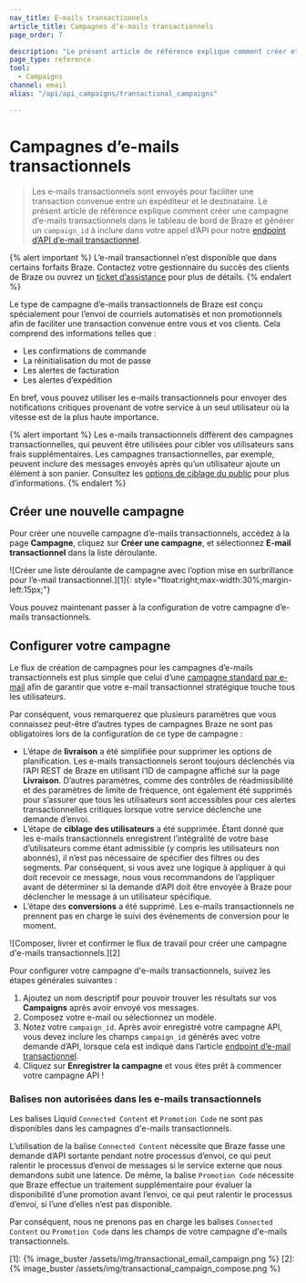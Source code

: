 ```yaml
---
nav_title: E-mails transactionnels
article_title: Campagnes d’e-mails transactionnels
page_order: 7

description: "Le présent article de référence explique comment créer et configurer une nouvelle campagne Braze d’e-mails transactionnels."
page_type: reference
tool:
  - Campaigns
channel: email
alias: "/api/api_campaigns/transactional_campaigns"

---
```


# Campagnes d’e-mails transactionnels

> Les e-mails transactionnels sont envoyés pour faciliter une transaction convenue entre un expéditeur et le destinataire. Le présent article de référence explique comment créer une campagne d’e-mails transactionnels dans le tableau de bord de Braze et générer un `campaign_id` à inclure dans votre appel d’API pour notre [endpoint d’API d’e-mail transactionnel]({{site.baseurl}}/api/endpoints/messaging/send_messages/post_send_transactional_message).

{% alert important %}
L’e-mail transactionnel n’est disponible que dans certains forfaits Braze. Contactez votre gestionnaire du succès des clients de Braze ou ouvrez un [ticket d’assistance]({{site.baseurl}}/braze_support/) pour plus de détails.
{% endalert %}

Le type de campagne d’e-mails transactionnels de Braze est conçu spécialement pour l’envoi de courriels automatisés et non promotionnels afin de faciliter une transaction convenue entre vous et vos clients. Cela comprend des informations telles que :

- Les confirmations de commande
- La réinitialisation du mot de passe
- Les alertes de facturation
- Les alertes d’expédition

En bref, vous pouvez utiliser les e-mails transactionnels pour envoyer des notifications critiques provenant de votre service à un seul utilisateur où la vitesse est de la plus haute importance. 

{% alert important %}
Les e-mails transactionnels diffèrent des campagnes transactionnelles, qui peuvent être utilisées pour cibler vos utilisateurs sans frais supplémentaires. Les campagnes transactionnelles, par exemple, peuvent inclure des messages envoyés après qu’un utilisateur ajoute un élément à son panier. Consultez les [options de ciblage du public]({{site.baseurl}}/user_guide/engagement_tools/campaigns/building_campaigns/targeting_users/) pour plus d’informations. 
{% endalert %}

## Créer une nouvelle campagne

Pour créer une nouvelle campagne d’e-mails transactionnels, accédez à la page **Campagne**, cliquez sur **Créer une campagne**, et sélectionnez **E-mail transactionnel** dans la liste déroulante.

![Créer une liste déroulante de campagne avec l’option mise en surbrillance pour l’e-mail transactionnel.][1]{: style="float:right;max-width:30%;margin-left:15px;"}

Vous pouvez maintenant passer à la configuration de votre campagne d’e-mails transactionnels.

## Configurer votre campagne

Le flux de création de campagnes pour les campagnes d’e-mails transactionnels est plus simple que celui d’une [campagne standard par e-mail]({{site.baseurl}}/user_guide/message_building_by_channel/email/creating_an_email_campaign/) afin de garantir que votre e-mail transactionnel stratégique touche tous les utilisateurs.

Par conséquent, vous remarquerez que plusieurs paramètres que vous connaissez peut-être d’autres types de campagnes Braze ne sont pas obligatoires lors de la configuration de ce type de campagne :

- L’étape de **livraison** a été simplifiée pour supprimer les options de planification. Les e-mails transactionnels seront toujours déclenchés via l’API REST de Braze en utilisant l’ID de campagne affiché sur la page **Livraison**. D’autres paramètres, comme des contrôles de réadmissibilité et des paramètres de limite de fréquence, ont également été supprimés pour s’assurer que tous les utilisateurs sont accessibles pour ces alertes transactionnelles critiques lorsque votre service déclenche une demande d’envoi.
- L’étape de **ciblage des utilisateurs** a été supprimée. Étant donné que les e-mails transactionnels enregistrent l’intégralité de votre base d’utilisateurs comme étant admissible (y compris les utilisateurs non abonnés), il n’est pas nécessaire de spécifier des filtres ou des segments. Par conséquent, si vous avez une logique à appliquer à qui doit recevoir ce message, nous vous recommandons de l’appliquer avant de déterminer si la demande d’API doit être envoyée à Braze pour déclencher le message à un utilisateur spécifique.
- L’étape des **conversions** a été supprimé. Les e-mails transactionnels ne prennent pas en charge le suivi des événements de conversion pour le moment.

![Composer, livrer et confirmer le flux de travail pour créer une campagne d'e-mails transactionnels.][2]

Pour configurer votre campagne d'e-mails transactionnels, suivez les étapes générales suivantes :

1. Ajoutez un nom descriptif pour pouvoir trouver les résultats sur vos **Campaigns** après avoir envoyé vos messages.
2. Composez votre e-mail ou sélectionnez un modèle.
3. Notez votre `campaign_id`. Après avoir enregistré votre campagne API, vous devez inclure les champs `campaign_id` générés avec votre demande d’API, lorsque cela est indiqué dans l’article [endpoint d’e-mail transactionnel]({{site.baseurl}}/api/endpoints/messaging/send_messages/post_send_transactional_message).
4. Cliquez sur **Enregistrer la campagne** et vous êtes prêt à commencer votre campagne API !

### Balises non autorisées dans les e-mails transactionnels

Les balises Liquid `Connected Content` et `Promotion Code` ne sont pas disponibles dans les campagnes d'e-mails transactionnels.

L’utilisation de la balise `Connected Content` nécessite que Braze fasse une demande d’API sortante pendant notre processus d’envoi, ce qui peut ralentir le processus d’envoi de messages si le service externe que nous demandons subit une latence. De même, la balise `Promotion Code` nécessite que Braze effectue un traitement supplémentaire pour évaluer la disponibilité d’une promotion avant l’envoi, ce qui peut ralentir le processus d’envoi, si l’une d’elles n’est pas disponible.

Par conséquent, nous ne prenons pas en charge les balises `Connected Content` ou `Promotion Code` dans les champs de votre campagne d'e-mails transactionnels.


[1]: {% image_buster /assets/img/transactional_email_campaign.png %} 
[2]: {% image_buster /assets/img/transactional_campaign_compose.png %}
